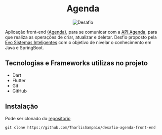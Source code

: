 <h1 align="center">
  Agenda
</h1>

<p align="center">
 <img src="https://img.shields.io/static/v1?label=Tipo&message=Desafio&color=8257E5&labelColor=000000" alt="Desafio" />
</p>

Aplicação front-end [(Agenda)](https://github.com/TharlisSampaio/desafio-agenda-front-end), para se comunicar com a [API Agenda](https://github.com/TharlisSampaio/desafio-agenda-back-end), para que realiza as operações de criar, atualizar e deletar. Desfio proposto pela [Evo Sistemas Inteligentes](https://evosistemasinteligentes.com.br/) com o objetivo de nivelar o conhecimento em Java e SpringBoot.

<h2 align="left">Tecnologias e Frameworks utilizas no projeto</h2>

* Dart
* Flutter
* Git
* GitHub

###

## Instalação

Pode ser clonado do [repositorio](https://github.com/TharlisSampaio/desafio-agenda-back-end)

```
git clone https://github.com/TharlisSampaio/desafio-agenda-front-end
```
